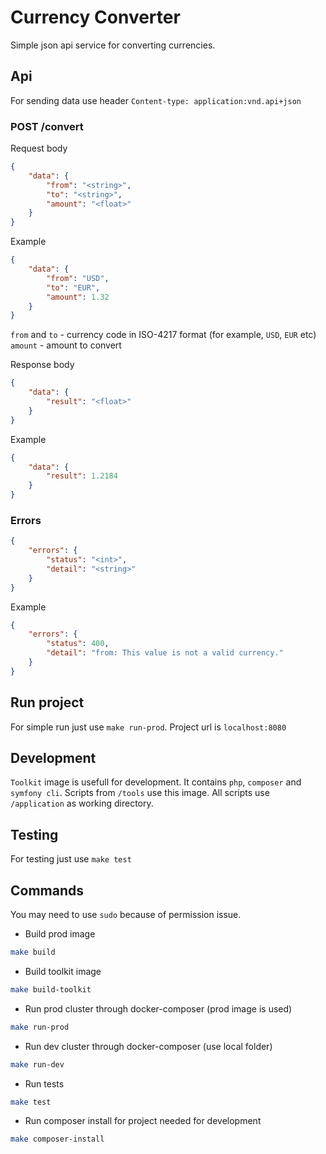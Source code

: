 # Currency Converter

Simple json api service for converting currencies.

## Api

For sending data use header `Content-type: application:vnd.api+json`

### POST /convert

Request body

```json
{
    "data": {
        "from": "<string>",
        "to": "<string>",
        "amount": "<float>"
    }
}
```

Example

```json
{
    "data": {
        "from": "USD",
        "to": "EUR",
        "amount": 1.32
    }
}
```

`from` and `to` - currency code in ISO-4217 format (for example, `USD`, `EUR` etc)
`amount` - amount to convert

Response body

```json
{
    "data": {
        "result": "<float>"
    }
}
```

Example

```json
{
    "data": {
        "result": 1.2184
    }
}
```

### Errors

```json
{
    "errors": {
        "status": "<int>",
        "detail": "<string>"
    }
}
```

Example

```json
{
    "errors": {
        "status": 400,
        "detail": "from: This value is not a valid currency."
    }
}
```

## Run project

For simple run just use `make run-prod`. Project url is `localhost:8080`

## Development

`Toolkit` image is usefull for development. It contains `php`, `composer` and `symfony cli`. Scripts from `/tools` use this image. All scripts use `/application` as working directory. 

## Testing

For testing just use `make test`

## Commands

You may need to use `sudo` because of permission issue.

 - Build prod image
```Bash
make build
```

 - Build toolkit image
```Bash
make build-toolkit
```

 - Run prod cluster through docker-composer (prod image is used)
```Bash
make run-prod
```

 - Run dev cluster through docker-composer (use local folder)
```Bash
make run-dev
```

 - Run tests
```Bash
make test
```

 - Run composer install for project needed for development
```Bash
make composer-install
```